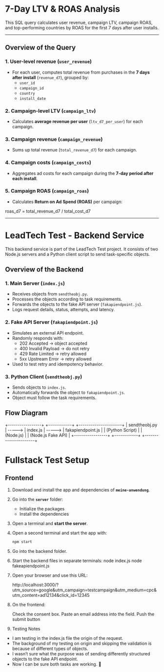 # 7-Day LTV & ROAS Analysis

This SQL query calculates user revenue, campaign LTV, campaign ROAS, and top-performing countries by ROAS for the first 7 days after user installs.

---

## Overview of the Query

### 1. User-level revenue (`user_revenue`)
- For each user, computes total revenue from purchases in the **7 days after install** (`revenue_d7`), grouped by:
  - `user_id`
  - `campaign_id`
  - `country`
  - `install_date`

### 2. Campaign-level LTV (`campaign_ltv`)
- Calculates **average revenue per user** (`ltv_d7_per_user`) for each campaign.

### 3. Campaign revenue (`campaign_revenue`)
- Sums up total revenue (`total_revenue_d7`) for each campaign.

### 4. Campaign costs (`campaign_costs`)
- Aggregates ad costs for each campaign during the **7-day period after each install**.

### 5. Campaign ROAS (`campaign_roas`)
- Calculates **Return on Ad Spend (ROAS)** per campaign:

roas_d7 = total_revenue_d7 / total_cost_d7

---

# LeadTech Test - Backend Service

This backend service is part of the LeadTech Test project. It consists of two Node.js servers and a Python client script to send task-specific objects.

## Overview of the Backend

### 1. Main Server (`index.js`)
- Receives objects from `sendtheobj.py`.  
- Processes the objects according to task requirements.  
- Forwards the objects to the fake API server (`fakapiendpoint.js`).  
- Logs request details, status, attempts, and latency.

### 2. Fake API Server (`fakapiendpoint.js`)
- Simulates an external API endpoint.  
- Randomly responds with:
  - 202 Accepted → object accepted  
  - 400 Invalid Payload → do not retry  
  - 429 Rate Limited → retry allowed  
  - 5xx Upstream Error → retry allowed  
- Used to test retry and idempotency behavior.

### 3. Python Client (`sendtheobj.py`)
- Sends objects to `index.js`.  
- Automatically forwards the object to `fakapiendpoint.js`.  
- Object must follow the task requirements.

## Flow Diagram

+-----------------+        +------------+        +----------------------+
| sendtheobj.py   | -----> | index.js   | -----> | fakapiendpoint.js    |
| (Python Script) |        | (Node.js)  |        | (Node.js Fake API)   |
+-----------------+        +------------+        +----------------------+


# Fullstack Test Setup

## Frontend

1. Download and install the app and dependencies of **`meine-anwendung`**.
2. Go into the **`server`** folder:
   - Initialize the packages
   - Install the dependencies
3. Open a terminal and **start the server**.
4. Open a second terminal and start the app with:
   ```bash
   npm start

5. Go into the backend folder.

6. Start the backend files in separate terminals:
   node index.js
   node fakeapiendpoint.js

7. Open your browser and use this URL:  

      http://localhost:3000/?utm_source=google&utm_campaign=testcampaign&utm_medium=cpc&utm_content=ad12134&click_id=12345
      
8. On the frontend:

    Check the consent box.
    Paste an email address into the field.
    Push the submit button

9. Testing Notes
  - I am testing in the index.js file the origin of the request.
  - The background of my testing on origin and skipping the validation is because of different types of objects.
  - I wasn’t sure what the purpose was of sending differently structured objects to the fake API endpoint.
  - Now I can be sure both tasks are working. 🙂
